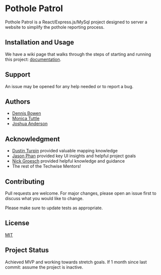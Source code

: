 # Pothole Patrol

Pothole Patrol is a React/Express.js/MySql project designed to server a website to simplify the pothole reporting process.

## Installation and Usage
We have a wiki page that walks through the steps of starting and running this project: [documentation](-/wikis/home).

## Support
An issue may be opened for any help needed or to report a bug.

## Authors
- [Dennis Bowen](https://gitlab.com/DennisMBowen)
- [Monica Tuttle](https://gitlab.com/monica.tuttle16)
- [Joshua Anderson](https://gitlab.com/janderson2024)

## Acknowledgment
- [Dustin Turpin](https://gitlab.com/dustin.t) provided valuable mapping knowledge
- [Jason Phan](https://gitlab.com/jasoninparadise) provided key UI insights and helpful project goals
- [Nick Groesch](https://gitlab.com/nick-talent-sprint) provided helpful knowledge and guidance
- The rest of the Techwise Mentors!

## Contributing

Pull requests are welcome. For major changes, please open an issue first
to discuss what you would like to change.

Please make sure to update tests as appropriate.

## License
[MIT](https://choosealicense.com/licenses/mit/)

## Project Status
Achieved MVP and working towards stretch goals. If 1 month since last commit: assume the project is inactive.